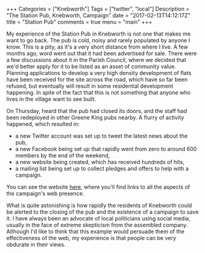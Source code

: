+++
Categories = ["Knebworth"]
Tags = ["twitter", "local"]
Description = "The Station Pub, Knebworth, Campaign"
date = "2017-02-13T14:12:17Z"
title = "Station Pub"
comments = true
menu = "main"
+++

My experience of the Station Pub in Knebworth is not one that makes me want to go back. The pub is cold, noisy and rarely populated by anyone I know. This is a pity, as it's a very short distance from where I live. A few months ago, word went out that it had been advertised for sale. There were a few discussions about it in the Parish Council, where we decided that we'd better apply for it to be listed as an asset of community value. Planning applications to develop a very high density development of flats have been received for the site across the road, which have so far been refused, but eventually will result in some residential development happening. In spite of the fact that this is not something that anyone who lives in the village want to see built.

On Thursday, heard that the pub had closed its doors, and the staff had been redeployed in other Greene King pubs nearby. A flurry of activity happened, which resulted in:

* a new Twitter account was set up to tweet the latest news about the pub,
* a new Facebook being set up that rapidly went from zero to around 600 members by the end of the weekend,
* a new website being created, which has received hundreds of hits,
* a mailing list being set up to collect pledges and offers to help with a campaign.

You can see the website [here](https://www.stationpub.org.uk), where you'll find links to all the aspects of the campaign's web presence.

What is quite astonishing is how rapidly the residents of Knebworth could be alerted to the closing of the pub and the existence of a campaign to save it. I have always been an advocate of local politicians using social media, usually in the face of extreme skepticism from the assembled company. Although I'd like to think that this example would persuade them of the effectiveness of the web, my experience is that people can be very obdurate in their views.

